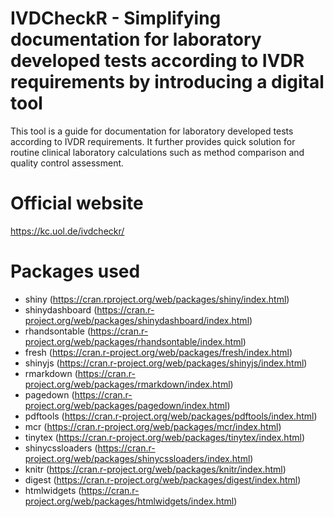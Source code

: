 # IVDCheckR - Simplifying documentation for laboratory developed tests according to IVDR requirements by introducing a digital tool 
This tool is a guide for documentation for laboratory developed tests according to IVDR requirements. It further provides quick solution for routine clinical laboratory calculations such as method comparison and quality control assessment.

# Official website
https://kc.uol.de/ivdcheckr/

# Packages used
* shiny (https://cran.rproject.org/web/packages/shiny/index.html)
* shinydashboard (https://cran.r-project.org/web/packages/shinydashboard/index.html)
* rhandsontable (https://cran.r-project.org/web/packages/rhandsontable/index.html)
* fresh (https://cran.r-project.org/web/packages/fresh/index.html)
* shinyjs (https://cran.r-project.org/web/packages/shinyjs/index.html)
* rmarkdown (https://cran.r-project.org/web/packages/rmarkdown/index.html)
* pagedown (https://cran.r-project.org/web/packages/pagedown/index.html)
* pdftools (https://cran.r-project.org/web/packages/pdftools/index.html)
* mcr (https://cran.r-project.org/web/packages/mcr/index.html)
* tinytex (https://cran.r-project.org/web/packages/tinytex/index.html)
* shinycssloaders (https://cran.r-project.org/web/packages/shinycssloaders/index.html)
* knitr (https://cran.r-project.org/web/packages/knitr/index.html)
* digest (https://cran.r-project.org/web/packages/digest/index.html)
* htmlwidgets (https://cran.r-project.org/web/packages/htmlwidgets/index.html)
